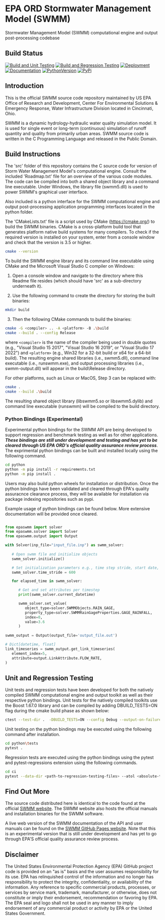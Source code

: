 EPA ORD Stormwater Management Model (SWMM)
==========================================

Stormwater Management Model (SWMM) computational engine and output post-processing codebase

## Build Status
[![Build and Unit Testing](https://github.com/USEPA/Stormwater-Management-Model/actions/workflows/build-and-test.yml/badge.svg)](https://github.com/USEPA/Stormwater-Management-Model/actions/workflows/build-and-test.yml)
[![Build and Regression Testing](https://github.com/USEPA/Stormwater-Management-Model/actions/workflows/build-and-test.yml/badge.svg)](https://github.com/USEPA/Stormwater-Management-Model/actions/workflows/build-and-test.yml)
[![Deployment](https://github.com/USEPA/Stormwater-Management-Model/actions/workflows/build-and-test.yml/badge.svg)](https://github.com/USEPA/Stormwater-Management-Model/actions/workflows/build-and-test.yml)
[![Documentation](https://github.com/USEPA/Stormwater-Management-Model/actions/workflows/build-and-test.yml/badge.svg?branch=docs)](https://github.com/USEPA/Stormwater-Management-Model/actions/workflows/build-and-test.yml)
[![PythonVersion](https://img.shields.io/pypi/pyversions/epaswmm.svg)](https://pypi.org/project/epaswmm)
[![PyPi](https://img.shields.io/pypi/v/epaswmm.svg)](https://pypi.org/project/epaswmm)

## Introduction
This is the official SWMM source code repository maintained by US EPA Office of Research and Development, Center For Environmental Solutions & Emergency Response, Water Infrastructure Division located in Cincinnati, Ohio.

SWMM is a dynamic hydrology-hydraulic water quality simulation model. It is used for single event or long-term (continuous) simulation of runoff quantity and quality from primarily urban areas. SWMM source code is written in the C Programming Language and released in the Public Domain.

## Build Instructions

The 'src' folder of this repository contains the C source code for
version of Storm Water Management Model's computational
engine. Consult the included 'Roadmap.txt' file for an overview of
the various code modules. The code can be compiled into both a shared
object library and a command line executable. Under Windows, the 
library file (swmm5.dll) is used to power SWMM's graphical user
interface.

Also included is a python interface for the SWMM computational engine and output 
post-processing application programming interfaces located in the python folder.

The 'CMakeLists.txt' file is a script used by CMake (https://cmake.org/)
to build the SWMM binaries. CMake is a cross-platform build tool
that generates platform native build systems for many compilers. To
check if the required version is installed on your system, enter from 
a console window and check that the version is 3.5 or higher.

```bash
cmake --version
```

To build the SWMM engine library and its command line executable
using CMake and the Microsoft Visual Studio C compiler on Windows:

1. Open a console window and navigate to the directory where this
   Readme file resides (which should have 'src' as a sub-directory
   underneath it).

2. Use the following command to create the directory for storing the built binaries:

```bash
mkdir build
```

3. Then the following CMake commands to build the binaries:

``` bash
cmake -G <compiler> .. -A <platform> -B .\build
cmake --build . --config Release
```

where `<compiler>` is the name of the compiler being used
in double quotes (e.g., "Visual Studio 15 2017", "Visual Studio 16 2019",
or "Visual Studio 17 2022") and `<platform>` (e.g., Win32 for a 32-bit build 
or x64 for a 64-bit build). The resulting engine shared libraries (i.e., swmm5.dll), command line executable (i.e., runswmm.exe), and output processing libraries (i.e., swmm-output.dll)
will appear in the build\Release directory.

For other platforms, such as Linux or MacOS, Step 3 can be replaced with:

```bash
cmake .
cmake --build .\build
```

The resulting shared object library (libswmm5.so or libswmm5.dylib) and 
command line executable (runswmm) will be compiled to the build directory. 

### Python Bindings (Experimental)

Experimental python bindings for the SWMM API are being developed to support regression and benchmark testing as well as for other applications. _**These bindings are still under development and testing and has yet to be cleared through US EPA ORD's official quality assurance review process**_. The exprimental python bindings can be built and installed locally using the following command.

```bash
cd python
python -m pip install -r requirements.txt
python -m pip install . 
```
Users may also build python wheels for installation or distribution. Once the python bindings
have been validated and cleared through EPA's quality assuracnce clearance process, they will be available for installation via package indexing repositories such as pypi.

Example usage of python bindings can be found below. More extensive documentation will be provided once cleared.

```python

from epaswmm import solver
from epaswmm.solver import Solver 
from epaswmm.output import Output

with Solver(inp_file="input_file.inp") as swmm_solver:
   
   # Open swmm file and initialize objects
   swmm_solver.initialize()

   # Set initialization parameters e.g., time step stride, start date, end date etc.
   swmm_solver.time_stride = 600 

   for elapsed_time in swmm_solver:

      # Get and set attributes per timestep
      print(swmm_solver.current_datetime)

      swmm_solver.set_value(
         object_type=solver.SWMMObjects.RAIN_GAGE,
         property_type=solver.SWMMRainGageProperties.GAGE_RAINFALL,
         index=0,
         value=3.6
      )
   
swmm_output = Output(output_file='output_file.out')

# Dict[datetime, float]
link_timeseries = swmm_output.get_link_timeseries(
   element_index=5,
   attribute=output.LinkAttribute.FLOW_RATE,
)

```

## Unit and Regression Testing

Unit tests and regression tests have been developed for both the natively compiled SWMM computational engine and output toolkit as well as their respective python bindings. Unit tests for the natively compiled toolkits use the Boost 1.67.0 library and can be compiled by adding DBUILD_TESTS=ON flag during the cmake build phase as shown below:

```bash
ctest --test-dir .  -DBUILD_TESTS=ON --config Debug --output-on-failure
```

Unit testing on the python bindings may be executed using the following command after installation.

```bash
cd python\tests
pytest .
```

Regression tests are executed using the python bindings using the pytest and pytest-regressions extension using the following commands.

```bash
cd ci
pytest --data-dir <path-to-regression-testing-files> --atol <absolute-tolerance> --rtol <relative-tolerance> --benchmark-compare --benchmark-json=PATH
```

## Find Out More
The source code distributed here is identical to the code found at the official [SWMM website](https://www.epa.gov/water-research/storm-water-management-model-swmm).
The SWMM website also hosts the official manuals and installation binaries for the SWMM software. 

A live web version of the SWMM documentation of the API and user manuals can be found on the [SWMM GitHub Pages website](https://usepa.github.io/Stormwater-Management-Model). Note that this is an experimental version that is still under development and has yet to go through EPA'S official quality assurance review process.

## Disclaimer 
The United States Environmental Protection Agency (EPA) GitHub project code is provided on an "as is" basis and the user assumes responsibility for its use. EPA has relinquished control of the information and no longer has responsibility to protect the integrity, confidentiality, or availability of the information. Any reference to specific commercial products, processes, or services by service mark, trademark, manufacturer, or otherwise, does not constitute or imply their endorsement, recommendation or favoring by EPA. The EPA seal and logo shall not be used in any manner to imply endorsement of any commercial product or activity by EPA or the United States Government.

